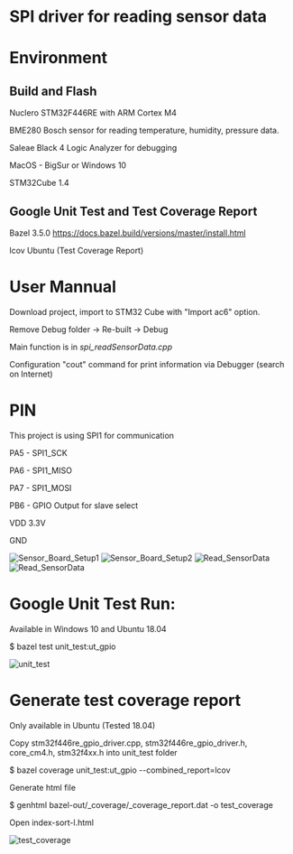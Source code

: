# SPI driver for reading sensor data

# Environment

## Build and Flash

Nuclero STM32F446RE with ARM Cortex M4

BME280 Bosch sensor for reading temperature, humidity, pressure data.

Saleae Black 4 Logic Analyzer for debugging

MacOS - BigSur or Windows 10

STM32Cube 1.4

## Google Unit Test and Test Coverage Report

Bazel 3.5.0 https://docs.bazel.build/versions/master/install.html

lcov Ubuntu (Test Coverage Report)

# User Mannual

Download project, import to STM32 Cube with "Import ac6" option.

Remove Debug folder -> Re-built -> Debug

Main function is in *spi_readSensorData.cpp*

Configuration "cout" command for print information via Debugger (search on Internet) 

# PIN

This project is using SPI1 for communication

PA5 - SPI1_SCK

PA6 - SPI1_MISO

PA7 - SPI1_MOSI

PB6 - GPIO Output for slave select

VDD 3.3V

GND


![Sensor_Board_Setup1](https://github.com/hohaidang/STM32-from-scratch/blob/master/Documents/Images/Board_Sensor_1.jpeg)
![Sensor_Board_Setup2](https://github.com/hohaidang/STM32-from-scratch/blob/master/Documents/Images/Board_Sensor_2.jpeg)
![Read_SensorData](https://github.com/hohaidang/STM32-from-scratch/blob/master/Documents/Images/ReadSensor.png)
![Read_SensorData](https://github.com/hohaidang/STM32-from-scratch/blob/master/Documents/Images/ReadSensor_2.png)

# Google Unit Test Run:

Available in Windows 10 and Ubuntu 18.04

$ bazel test unit_test:ut_gpio

![unit_test](https://github.com/hohaidang/STM32-from-scratch/blob/master/Documents/Images/UT_004.png)

# Generate test coverage report

Only available in Ubuntu (Tested 18.04)

Copy stm32f446re_gpio_driver.cpp, stm32f446re_gpio_driver.h, core_cm4.h, stm32f4xx.h into unit_test folder

$ bazel coverage unit_test:ut_gpio --combined_report=lcov

Generate html file

$ genhtml bazel-out/_coverage/_coverage_report.dat -o test_coverage

Open index-sort-l.html

![test_coverage](https://github.com/hohaidang/STM32-from-scratch/blob/master/Documents/Images/test_coverage.PNG)
